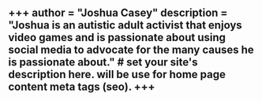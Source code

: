 +++
author = "Joshua Casey"
description = "Joshua is an autistic adult activist that enjoys video games and is passionate about using social media to advocate for the many causes he is passionate about." # set your site's description here. will be use for home page content meta tags (seo).
+++
---

<!-- Cloudflare Web Analytics --><script defer src='https://static.cloudflareinsights.com/beacon.min.js' data-cf-beacon='{"token": "32de9014b9d749679d2ed4a3d2656b33"}'></script><!-- End Cloudflare Web Analytics -->
